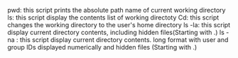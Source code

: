 pwd: this script prints the absolute path name of current working directory
ls: this script display the contents list of working directoty
Cd: this script changes the working directory to the user's home directory
ls -la: this script display current directory contents, including hidden files(Starting with .)
ls -na : this script display current directory contents. long format with user and group IDs displayed numerically and hidden files (Starting with .)
